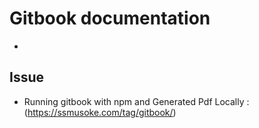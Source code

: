 # Gitbook documentation
* 

## Issue 
* Running gitbook with npm and Generated Pdf Locally : (https://ssmusoke.com/tag/gitbook/) 